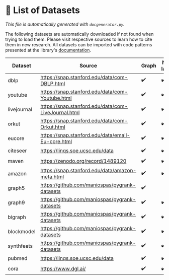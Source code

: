 # :scroll: List of Datasets
*This file is automatically generated with `docgenerator.py`.*

The following datasets are automatically downloaded if not found when trying to load them. Please visit respective sources to learn how to cite them in new research.
All datasets can be imported with code patterns presented at the library's [documentation](documentation.md#datasets).  

| Dataset | Source | Graph | Node labels | Node features |
| --- | --- | --- | --- | --- |
| dblp | https://snap.stanford.edu/data/com-DBLP.html | :heavy_check_mark: | :heavy_check_mark: |  |
| youtube | https://snap.stanford.edu/data/com-Youtube.html | :heavy_check_mark: | :heavy_check_mark: |  |
| livejournal | https://snap.stanford.edu/data/com-LiveJournal.html | :heavy_check_mark: | :heavy_check_mark: |  |
| orkut | https://snap.stanford.edu/data/com-Orkut.html | :heavy_check_mark: | :heavy_check_mark: |  |
| eucore | https://snap.stanford.edu/data/email-Eu-core.html | :heavy_check_mark: | :heavy_check_mark: |  |
| citeseer | https://linqs.soe.ucsc.edu/data | :heavy_check_mark: | :heavy_check_mark: | :heavy_check_mark: |
| maven | https://zenodo.org/record/1489120 | :heavy_check_mark: | :heavy_check_mark: | :heavy_check_mark: |
| amazon | https://snap.stanford.edu/data/amazon-meta.html | :heavy_check_mark: | :heavy_check_mark: | :heavy_check_mark: |
| graph5 | https://github.com/maniospas/pygrank-datasets | :heavy_check_mark: |  |  |
| graph9 | https://github.com/maniospas/pygrank-datasets | :heavy_check_mark: | :heavy_check_mark: |  |
| bigraph | https://github.com/maniospas/pygrank-datasets | :heavy_check_mark: | :heavy_check_mark: |  |
| blockmodel | https://github.com/maniospas/pygrank-datasets | :heavy_check_mark: | :heavy_check_mark: |  |
| synthfeats | https://github.com/maniospas/pygrank-datasets | :heavy_check_mark: | :heavy_check_mark: | :heavy_check_mark: |
| pubmed | https://linqs.soe.ucsc.edu/data | :heavy_check_mark: | :heavy_check_mark: | :heavy_check_mark: |
| cora | https://www.dgl.ai/ | :heavy_check_mark: | :heavy_check_mark: | :heavy_check_mark: |
